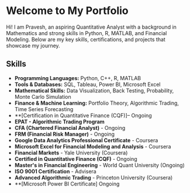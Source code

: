 # Welcome to My Portfolio
Hi! I am Pravesh, an aspiring Quantitative Analyst with a background in Mathematics and strong skills in Python, R, MATLAB, and Financial Modeling. Below are my key skills, certifications, and projects that showcase my journey.
## Skills
- **Programming Languages:** Python, C++, R, MATLAB
- **Tools & Databases:** SQL, Tableau, Power BI, Microsoft Excel
- **Mathematical Skills:** Data Visualization, Back Testing, Probability, Monte Carlo Simulation
- **Finance & Machine Learning:** Portfolio Theory, Algorithmic Trading, Time Series Forecasting 
- **[Certification in Quantitative Finance (CQF)]– Ongoing
- **EPAT - Algorithmic Trading Program**
- **CFA (Chartered Financial Analyst)** - Ongoing
- **FRM (Financial Risk Manager)** - Ongoing
- **Google Data Analytics Professional Certificate** - Coursera
- **Microsoft Excel for Financial Modeling and Analysis** - Coursera
- **Financial Markets** - Yale University (Coursera)
- **Certified in Quantitative Finance (CQF)** - Ongoing
- **Master's in Financial Engineering** - World Quant University (Ongoing)
- **ISO 9001 Certification** - Advisera
- **Advanced Algorithmic Trading** - Princeton University (Coursera)
- **[Microsoft Power BI Certificate] Ongoing 
